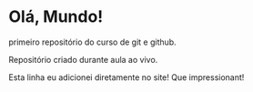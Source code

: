 # Olá, Mundo!
 primeiro repositório do curso de git e github.

 Repositório criado durante aula ao vivo.

Esta linha eu adicionei  diretamente no  site! Que impressionant!
